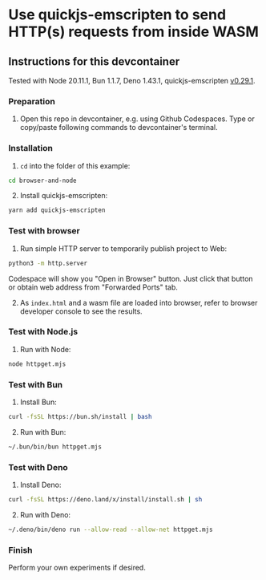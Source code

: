 # Use quickjs-emscripten to send HTTP(s) requests from inside WASM

## Instructions for this devcontainer

Tested with Node 20.11.1, Bun 1.1.7, Deno 1.43.1, quickjs-emscripten [v0.29.1](https://github.com/justjake/quickjs-emscripten/blob/v0.29.1).

### Preparation

1. Open this repo in devcontainer, e.g. using Github Codespaces.
   Type or copy/paste following commands to devcontainer's terminal.

### Installation

1. `cd` into the folder of this example:

```sh
cd browser-and-node
```

2. Install quickjs-emscripten:

```sh
yarn add quickjs-emscripten
```

### Test with browser

1. Run simple HTTP server to temporarily publish project to Web:

```sh
python3 -m http.server
```

Codespace will show you "Open in Browser" button. Just click that button or
obtain web address from "Forwarded Ports" tab.

2. As `index.html` and a wasm file are loaded into browser, refer to browser developer console
   to see the results.

### Test with Node.js

1. Run with Node:

```sh
node httpget.mjs
```

### Test with Bun

1. Install Bun:

```sh
curl -fsSL https://bun.sh/install | bash
```

2. Run with Bun:

```sh
~/.bun/bin/bun httpget.mjs
```

### Test with Deno

1. Install Deno:

```sh
curl -fsSL https://deno.land/x/install/install.sh | sh
```

2. Run with Deno:

```sh
~/.deno/bin/deno run --allow-read --allow-net httpget.mjs
```

### Finish

Perform your own experiments if desired.
